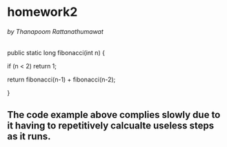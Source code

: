 # homework2
###### by Thanapoom Rattanathumawat

public static long fibonacci(int n) {

 if (n < 2) return 1;

 return fibonacci(n-1) + fibonacci(n-2);
 
}

## The code example above complies slowly due to it having to repetitively calcualte useless steps as it runs.
